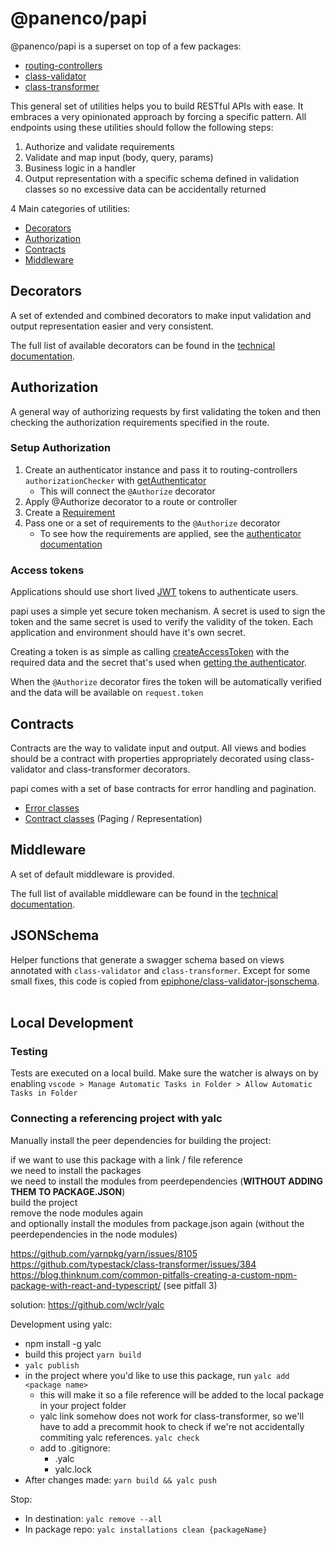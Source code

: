# @panenco/papi

@panenco/papi is a superset on top of a few packages:

- [routing-controllers](https://www.npmjs.com/package/routing-controllers)
- [class-validator](https://www.npmjs.com/package/class-validator)
- [class-transformer](https://www.npmjs.com/package/class-transformer)

This general set of utilities helps you to build RESTful APIs with ease.
It embraces a very opinionated approach by forcing a specific pattern. All endpoints using these utilities should follow the following steps:

1. Authorize and validate requirements
2. Validate and map input (body, query, params)
3. Business logic in a handler
4. Output representation with a specific schema defined in validation classes so no excessive data can be accidentally returned

4 Main categories of utilities:

- [Decorators](#decorators)
- [Authorization](#authorization)
- [Contracts](#contracts)
- [Middleware](#middleware)

## Decorators

A set of extended and combined decorators to make input validation and output representation easier and very consistent.

The full list of available decorators can be found in the [technical documentation](/docs/modules.md#decorator-functions).

## Authorization

A general way of authorizing requests by first validating the token and then checking the authorization requirements specified in the route.

### Setup Authorization

1. Create an authenticator instance and pass it to routing-controllers `authorizationChecker` with [getAuthenticator](docs/modules.md#getauthenticator)
   - This will connect the `@Authorize` decorator
2. Apply @Authorize decorator to a route or controller
3. Create a [Requirement](docs/modules.md#irequirement)
4. Pass one or a set of requirements to the `@Authorize` decorator
   - To see how the requirements are applied, see the [authenticator documentation](docs/modules.md#getauthenticator)

### Access tokens

Applications should use short lived [JWT](https://jwt.io/) tokens to authenticate users.

papi uses a simple yet secure token mechanism. A secret is used to sign the token and the same secret is used to verify the validity of the token. Each application and environment should have it's own secret.

Creating a token is as simple as calling [createAccessToken](modules.md#createaccesstoken) with the required data and the secret that's used when [getting the authenticator](docs/modules.md#getauthenticator).

When the `@Authorize` decorator fires the token will be automatically verified and the data will be available on `request.token`

## Contracts

Contracts are the way to validate input and output. All views and bodies should be a contract with properties appropriately decorated using class-validator and class-transformer decorators.

papi comes with a set of base contracts for error handling and pagination.

- [Error classes](docs/modules.md#error-classes)
- [Contract classes](docs/modules.md#contract-classes) (Paging / Representation)

## Middleware

A set of default middleware is provided.

The full list of available middleware can be found in the [technical documentation](/docs/modules.md#middleware-functions).

## JSONSchema

Helper functions that generate a swagger schema based on views annotated with `class-validator` and `class-transformer`. Except for some small fixes, this code is copied from [epiphone/class-validator-jsonschema](https://github.com/epiphone/class-validator-jsonschema).
<br>
<br>

## Local Development

### Testing

Tests are executed on a local build. Make sure the watcher is always on by enabling `vscode > Manage Automatic Tasks in Folder > Allow Automatic Tasks in Folder`

### Connecting a referencing project with yalc

Manually install the peer dependencies for building the project:

if we want to use this package with a link / file reference  
we need to install the packages  
we need to install the modules from peerdependencies (**WITHOUT ADDING THEM TO PACKAGE.JSON**)  
build the project  
remove the node modules again  
and optionally install the modules from package.json again (without the peerdependencies in the node modules)

<https://github.com/yarnpkg/yarn/issues/8105>
<https://github.com/typestack/class-transformer/issues/384>
<https://blog.thinknum.com/common-pitfalls-creating-a-custom-npm-package-with-react-and-typescript/> (see pitfall 3)

solution: <https://github.com/wclr/yalc>

Development using yalc:

- npm install -g yalc
- build this project `yarn build`
- `yalc publish`
- in the project where you'd like to use this package, run `yalc add <package name>`
  - this will make it so a file reference will be added to the local package in your project folder
  - yalc link somehow does not work for class-transformer, so we'll have to add a precommit hook to check if we're not accidentally commiting yalc references. `yalc check`
  - add to .gitignore:
    - .yalc
    - yalc.lock
- After changes made: `yarn build && yalc push`

Stop:

- In destination: `yalc remove --all`
- In package repo: `yalc installations clean {packageName}`

